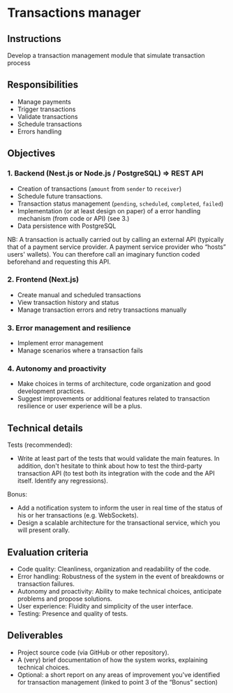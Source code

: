 # Transactions manager

## Instructions

Develop a transaction management module that simulate transaction process

## Responsibilities

* Manage payments
* Trigger transactions
* Validate transactions
* Schedule transactions
* Errors handling

## Objectives

### 1. Backend (Nest.js or Node.js / PostgreSQL) => REST API

* Creation of transactions (`amount` from `sender` to `receiver`)
* Schedule future transactions.
* Transaction status management (`pending`,   `scheduled`,   `completed`,   `failed`)
* Implementation (or at least design on paper) of a error handling mechanism (from code or API) (see 3.)
* Data persistence with PostgreSQL

NB: A transaction is actually carried out by calling an external API (typically that of a payment service provider. A payment service provider who “hosts” users' wallets). You can therefore call an imaginary function coded beforehand and requesting this API.

### 2. Frontend (Next.js)

* Create manual and scheduled transactions
* View transaction history and status
* Manage transaction errors and retry transactions manually

### 3. Error management and resilience

* Implement error management
* Manage scenarios where a transaction fails

### 4. Autonomy and proactivity

* Make choices in terms of architecture, code organization and good development practices.
* Suggest improvements or additional features related to transaction resilience or user experience will be a plus.

## Technical details

Tests (recommended):
* Write at least part of the tests that would validate the main features. In addition, don't hesitate to think about how to test the third-party transaction API (to test both its integration with the code and the API itself. Identify any regressions).

Bonus:
* Add a notification system to inform the user in real time of the status of his or her transactions (e.g. WebSockets).
* Design a scalable architecture for the transactional service, which you will present orally.

## Evaluation criteria

* Code quality: Cleanliness, organization and readability of the code.
* Error handling: Robustness of the system in the event of breakdowns or transaction failures.
* Autonomy and proactivity: Ability to make technical choices, anticipate problems and propose solutions.
* User experience: Fluidity and simplicity of the user interface.
* Testing: Presence and quality of tests.

## Deliverables

* Project source code (via GitHub or other repository).
* A (very) brief documentation of how the system works, explaining technical choices.
* Optional: a short report on any areas of improvement you've identified for transaction management (linked to point 3 of the “Bonus” section)
